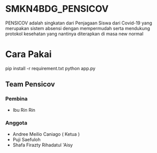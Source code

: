 # SMKN4BDG_PENSICOV
PENSICOV adalah singkatan dari Penjagaan Siswa dari Covid-19 yang merupakan sistem absensi dengan mempermudah serta mendukung protokol kesehatan yang nantinya diterapkan di masa new normal

# Cara Pakai 
pip install -r requirement.txt
python app.py

## Team Pensicov
### Pembina
- Ibu Rin Rin
### Anggota
- Andree Meilio Caniago ( Ketua )
- Puji Saefuloh
- Shafa Firazty Rihadatul 'Aisy
